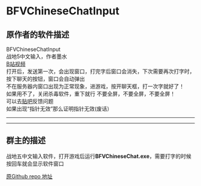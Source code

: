 # BFVChineseChatInput

## 原作者的软件描述

BFVChineseChatInput  
战地5中文输入，作者墨水  
[B站视频](https://www.bilibili.com/video/BV1Ev411T7Dh)   
打开后，发送第一次，会出现窗口，打完字后窗口会消失，下次需要再次打字时，按下聊天的按钮，窗口会自动弹出  
不在服务器内窗口出现为正常现象，进游戏，按开聊天框，打一次字就好了！  
如果用不了，关闭杀毒软件，重下就行 
不要全屏，不要全屏，不要全屏！  
可以去[贴吧](https://tieba.baidu.com/p/7494500855)反馈问题  
如果出现“指针无效”那么证明指针无效(废话）

---

---

## 群主的描述

战地五中文输入软件，打开游戏后运行**BFVChineseChat.exe**，需要打字的时候按回车就会显示软件窗口

[原Github repo 地址](https://github.com/moshuiD/BFVChineseChatInput)

